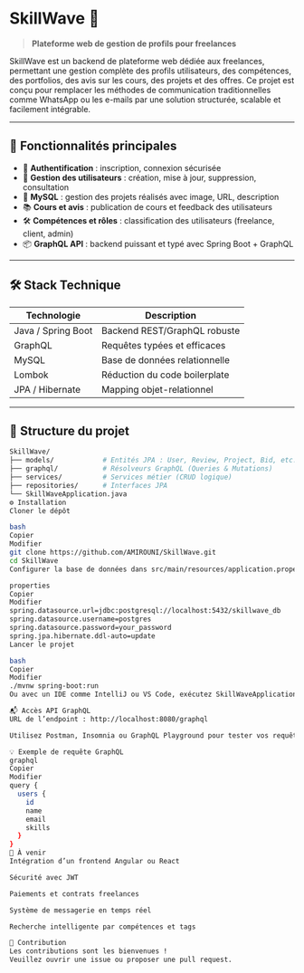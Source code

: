 # SkillWave 🌊

> **Plateforme web de gestion de profils pour freelances**

SkillWave est un backend de plateforme web dédiée aux freelances, permettant une gestion complète des profils utilisateurs, des compétences, des portfolios, des avis sur les cours, des projets et des offres. Ce projet est conçu pour remplacer les méthodes de communication traditionnelles comme WhatsApp ou les e-mails par une solution structurée, scalable et facilement intégrable.

---

## 🚀 Fonctionnalités principales

- 🔐 **Authentification** : inscription, connexion sécurisée  
- 👤 **Gestion des utilisateurs** : création, mise à jour, suppression, consultation  
- 💼 **MySQL** : gestion des projets réalisés avec image, URL, description  
- 📚 **Cours et avis** : publication de cours et feedback des utilisateurs  
- 🛠️ **Compétences et rôles** : classification des utilisateurs (freelance, client, admin)  
- 📦 **GraphQL API** : backend puissant et typé avec Spring Boot + GraphQL  

---

## 🛠️ Stack Technique

| Technologie       | Description                         |
|-------------------|-----------------------------------|
| Java / Spring Boot | Backend REST/GraphQL robuste      |
| GraphQL           | Requêtes typées et efficaces       |
| MySQL        | Base de données relationnelle      |
| Lombok            | Réduction du code boilerplate      |
| JPA / Hibernate   | Mapping objet-relationnel          |

---

## 📁 Structure du projet

```bash
SkillWave/
├── models/            # Entités JPA : User, Review, Project, Bid, etc.
├── graphql/           # Résolveurs GraphQL (Queries & Mutations)
├── services/          # Services métier (CRUD logique)
├── repositories/      # Interfaces JPA
└── SkillWaveApplication.java
⚙️ Installation
Cloner le dépôt

bash
Copier
Modifier
git clone https://github.com/AMIROUNI/SkillWave.git
cd SkillWave
Configurer la base de données dans src/main/resources/application.properties ou application.yml

properties
Copier
Modifier
spring.datasource.url=jdbc:postgresql://localhost:5432/skillwave_db
spring.datasource.username=postgres
spring.datasource.password=your_password
spring.jpa.hibernate.ddl-auto=update
Lancer le projet

bash
Copier
Modifier
./mvnw spring-boot:run
Ou avec un IDE comme IntelliJ ou VS Code, exécutez SkillWaveApplication.java.

📬 Accès API GraphQL
URL de l’endpoint : http://localhost:8080/graphql

Utilisez Postman, Insomnia ou GraphQL Playground pour tester vos requêtes.

💡 Exemple de requête GraphQL
graphql
Copier
Modifier
query {
  users {
    id
    name
    email
    skills
  }
}
📌 À venir
Intégration d’un frontend Angular ou React

Sécurité avec JWT

Paiements et contrats freelances

Système de messagerie en temps réel

Recherche intelligente par compétences et tags

🤝 Contribution
Les contributions sont les bienvenues !
Veuillez ouvrir une issue ou proposer une pull request.
